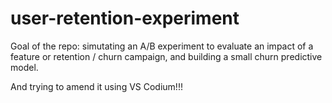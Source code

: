 # user-retention-experiment
Goal of the repo: simutating an A/B experiment to evaluate an impact of a feature or retention / churn campaign, and building a small churn predictive model.

And trying to amend it using VS Codium!!!